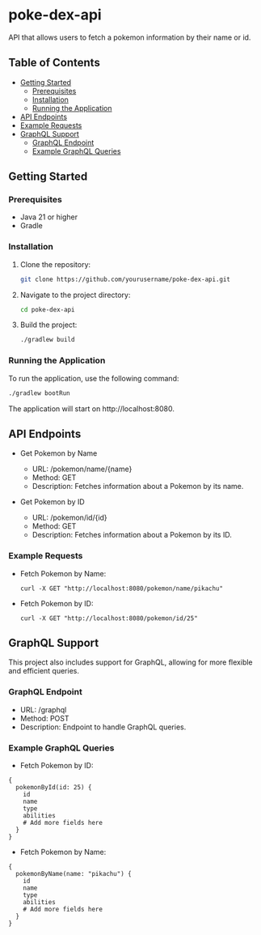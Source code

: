 # poke-dex-api

API that allows users to fetch a pokemon information by their name or id.

## Table of Contents

- [Getting Started](#getting-started)
    - [Prerequisites](#prerequisites)
    - [Installation](#installation)
    - [Running the Application](#running-the-application)
- [API Endpoints](#api-endpoints)
- [Example Requests](#example-requests)
- [GraphQL Support](#graphql-support)
    - [GraphQL Endpoint](#graphql-endpoint)
    - [Example GraphQL Queries](#example-graphql-queries)

## Getting Started

### Prerequisites

- Java 21 or higher
- Gradle

### Installation

1. Clone the repository:
    ```sh
    git clone https://github.com/yourusername/poke-dex-api.git
    ```
2. Navigate to the project directory:
    ```sh
    cd poke-dex-api
    ```
3. Build the project:
    ```sh
    ./gradlew build
    ```

### Running the Application

To run the application, use the following command:
```sh
./gradlew bootRun
```
The application will start on http://localhost:8080.

## API Endpoints

- Get Pokemon by Name  
  - URL: /pokemon/name/{name}
  - Method: GET
  - Description: Fetches information about a Pokemon by its name.

- Get Pokemon by ID  
  - URL: /pokemon/id/{id}
  - Method: GET
  - Description: Fetches information about a Pokemon by its ID.

### Example Requests

- Fetch Pokemon by Name:

    `curl -X GET "http://localhost:8080/pokemon/name/pikachu"`


- Fetch Pokemon by ID:
   
  `curl -X GET "http://localhost:8080/pokemon/id/25"`

## GraphQL Support
This project also includes support for GraphQL, allowing for more flexible and efficient queries.

### GraphQL Endpoint

- URL: /graphql
- Method: POST
- Description: Endpoint to handle GraphQL queries.

### Example GraphQL Queries

- Fetch Pokemon by ID:
```gql
{
  pokemonById(id: 25) {
    id
    name
    type
    abilities
    # Add more fields here
  }
}
```

- Fetch Pokemon by Name:  
```gql 
{
  pokemonByName(name: "pikachu") {
    id
    name
    type
    abilities
    # Add more fields here
  }
}
```
